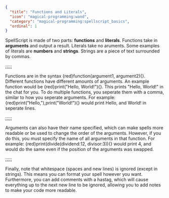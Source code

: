 ```json
{
  "title": "Functions and Literals",
  "icon": "magical-programming:wand",
  "category": "magical-programming:spellscript_basics",
  "ordinal": 1
}
```
SpellScript is made of two parts: **functions** and **literals**. Functions take in **arguments** and output a result. Literals take no aruments. Some examples of literals are **numbers** and **strings**. Strings are a piece of text surrounded by commas.

;;;;;

Functions are in the syntax {red}function(argument1, argument2){}. Different functions have different amounts of arguments.
An example function would be {red}print("Hello, World!"){}. This prints "Hello, World!" in the chat for you.
To do multiple functions, you seperate them with a comma, similar to how you seperate arguments. For example: {red}print("Hello,"),print("World!"){} would print Hello, and World! in seperate lines.

;;;;;

Arguments can also have their name specified, which can make spells more readable or be used to change the order of the arguments. However, if you do this, you must specify the name of all arguments in that function. For example:
{red}print(divide(dividend:12, divisor:3)){} would print 4, and would do the same even if the position of the arguments was swapped.

;;;;;

Finally, note that whitespace (spaces and new lines) is ignored (except in strings). This means you can format your spell however you want.
Furthermore, you can add comments with a hastag, which will cause everything up to the next new line to be ignored, allowing you to add notes to make your code more readable.
